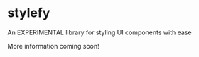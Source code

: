 # stylefy
An EXPERIMENTAL library for styling UI components with ease

More information coming soon!
